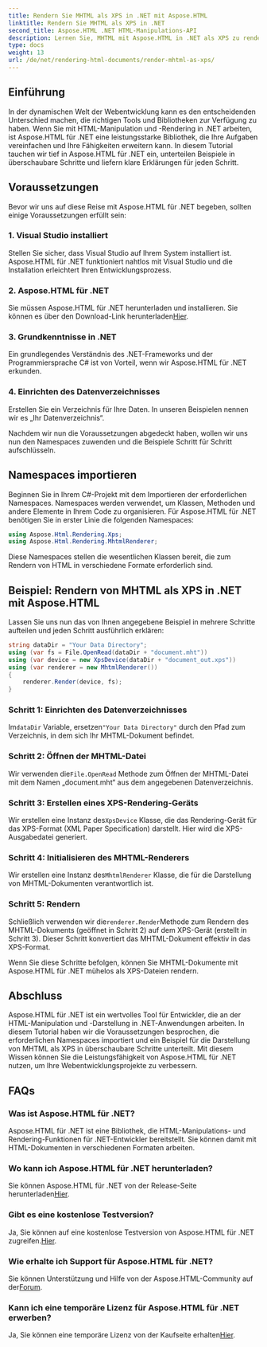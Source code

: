 ```yaml
---
title: Rendern Sie MHTML als XPS in .NET mit Aspose.HTML
linktitle: Rendern Sie MHTML als XPS in .NET
second_title: Aspose.HTML .NET HTML-Manipulations-API
description: Lernen Sie, MHTML mit Aspose.HTML in .NET als XPS zu rendern. Verbessern Sie Ihre HTML-Manipulationsfähigkeiten und steigern Sie Ihre Webentwicklungsprojekte!
type: docs
weight: 13
url: /de/net/rendering-html-documents/render-mhtml-as-xps/
---
```

## Einführung

In der dynamischen Welt der Webentwicklung kann es den entscheidenden Unterschied machen, die richtigen Tools und Bibliotheken zur Verfügung zu haben. Wenn Sie mit HTML-Manipulation und -Rendering in .NET arbeiten, ist Aspose.HTML für .NET eine leistungsstarke Bibliothek, die Ihre Aufgaben vereinfachen und Ihre Fähigkeiten erweitern kann. In diesem Tutorial tauchen wir tief in Aspose.HTML für .NET ein, unterteilen Beispiele in überschaubare Schritte und liefern klare Erklärungen für jeden Schritt.

## Voraussetzungen

Bevor wir uns auf diese Reise mit Aspose.HTML für .NET begeben, sollten einige Voraussetzungen erfüllt sein:

### 1. Visual Studio installiert

Stellen Sie sicher, dass Visual Studio auf Ihrem System installiert ist. Aspose.HTML für .NET funktioniert nahtlos mit Visual Studio und die Installation erleichtert Ihren Entwicklungsprozess.

### 2. Aspose.HTML für .NET

 Sie müssen Aspose.HTML für .NET herunterladen und installieren. Sie können es über den Download-Link herunterladen[Hier](https://releases.aspose.com/html/net/).

### 3. Grundkenntnisse in .NET

Ein grundlegendes Verständnis des .NET-Frameworks und der Programmiersprache C# ist von Vorteil, wenn wir Aspose.HTML für .NET erkunden.

### 4. Einrichten des Datenverzeichnisses

Erstellen Sie ein Verzeichnis für Ihre Daten. In unseren Beispielen nennen wir es „Ihr Datenverzeichnis“.

Nachdem wir nun die Voraussetzungen abgedeckt haben, wollen wir uns nun den Namespaces zuwenden und die Beispiele Schritt für Schritt aufschlüsseln.

## Namespaces importieren

Beginnen Sie in Ihrem C#-Projekt mit dem Importieren der erforderlichen Namespaces. Namespaces werden verwendet, um Klassen, Methoden und andere Elemente in Ihrem Code zu organisieren. Für Aspose.HTML für .NET benötigen Sie in erster Linie die folgenden Namespaces:

```csharp
using Aspose.Html.Rendering.Xps;
using Aspose.Html.Rendering.MhtmlRenderer;
```

Diese Namespaces stellen die wesentlichen Klassen bereit, die zum Rendern von HTML in verschiedene Formate erforderlich sind.

## Beispiel: Rendern von MHTML als XPS in .NET mit Aspose.HTML

Lassen Sie uns nun das von Ihnen angegebene Beispiel in mehrere Schritte aufteilen und jeden Schritt ausführlich erklären:

```csharp
string dataDir = "Your Data Directory";
using (var fs = File.OpenRead(dataDir + "document.mht"))
using (var device = new XpsDevice(dataDir + "document_out.xps"))
using (var renderer = new MhtmlRenderer())
{
    renderer.Render(device, fs);
}
```

### Schritt 1: Einrichten des Datenverzeichnisses

 Im`dataDir` Variable, ersetzen`"Your Data Directory"` durch den Pfad zum Verzeichnis, in dem sich Ihr MHTML-Dokument befindet.

### Schritt 2: Öffnen der MHTML-Datei

 Wir verwenden die`File.OpenRead` Methode zum Öffnen der MHTML-Datei mit dem Namen „document.mht“ aus dem angegebenen Datenverzeichnis.

### Schritt 3: Erstellen eines XPS-Rendering-Geräts

 Wir erstellen eine Instanz des`XpsDevice` Klasse, die das Rendering-Gerät für das XPS-Format (XML Paper Specification) darstellt. Hier wird die XPS-Ausgabedatei generiert.

### Schritt 4: Initialisieren des MHTML-Renderers

 Wir erstellen eine Instanz des`MhtmlRenderer` Klasse, die für die Darstellung von MHTML-Dokumenten verantwortlich ist.

### Schritt 5: Rendern

 Schließlich verwenden wir die`renderer.Render`Methode zum Rendern des MHTML-Dokuments (geöffnet in Schritt 2) auf dem XPS-Gerät (erstellt in Schritt 3). Dieser Schritt konvertiert das MHTML-Dokument effektiv in das XPS-Format.

Wenn Sie diese Schritte befolgen, können Sie MHTML-Dokumente mit Aspose.HTML für .NET mühelos als XPS-Dateien rendern.

## Abschluss

Aspose.HTML für .NET ist ein wertvolles Tool für Entwickler, die an der HTML-Manipulation und -Darstellung in .NET-Anwendungen arbeiten. In diesem Tutorial haben wir die Voraussetzungen besprochen, die erforderlichen Namespaces importiert und ein Beispiel für die Darstellung von MHTML als XPS in überschaubare Schritte unterteilt. Mit diesem Wissen können Sie die Leistungsfähigkeit von Aspose.HTML für .NET nutzen, um Ihre Webentwicklungsprojekte zu verbessern.

## FAQs

### Was ist Aspose.HTML für .NET?
Aspose.HTML für .NET ist eine Bibliothek, die HTML-Manipulations- und Rendering-Funktionen für .NET-Entwickler bereitstellt. Sie können damit mit HTML-Dokumenten in verschiedenen Formaten arbeiten.

### Wo kann ich Aspose.HTML für .NET herunterladen?
 Sie können Aspose.HTML für .NET von der Release-Seite herunterladen[Hier](https://releases.aspose.com/html/net/).

### Gibt es eine kostenlose Testversion?
 Ja, Sie können auf eine kostenlose Testversion von Aspose.HTML für .NET zugreifen.[Hier](https://releases.aspose.com/).

### Wie erhalte ich Support für Aspose.HTML für .NET?
Sie können Unterstützung und Hilfe von der Aspose.HTML-Community auf der[Forum](https://forum.aspose.com/).

### Kann ich eine temporäre Lizenz für Aspose.HTML für .NET erwerben?
 Ja, Sie können eine temporäre Lizenz von der Kaufseite erhalten[Hier](https://purchase.aspose.com/temporary-license/).